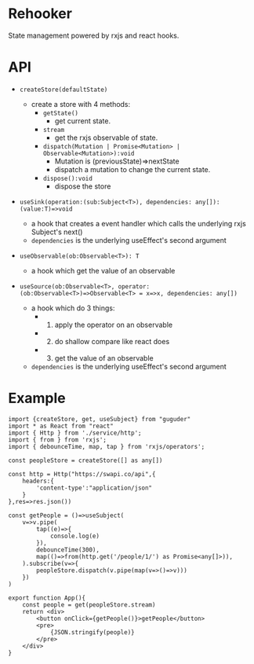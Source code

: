 # Rehooker
State management powered by rxjs and react hooks.

# API

- ```createStore(defaultState)```
    - create a store with 4 methods:
        - `getState()`
            - get current state.
        - `stream`  
            - get the rxjs observable of state.
        - `dispatch(Mutation | Promise<Mutation> | Observable<Mutation>):void`
            - Mutation is (previousState)=>nextState
            - dispatch a mutation to change the current state.
        - `dispose():void`
            - dispose the store

- `useSink(operation:(sub:Subject<T>), dependencies: any[]): (value:T)=>void`
    - a hook that creates a event handler which calls the underlying rxjs Subject's next()
    - `dependencies` is the underlying useEffect's second argument

- `useObservable(ob:Observable<T>): T`
    - a hook which get the value of an observable

- `useSource(ob:Observable<T>, operator:(ob:Observable<T>)=>Observable<T> = x=>x, dependencies: any[])`
    - a hook which do 3 things:
        - 1. apply the operator on an observable
        - 2. do shallow compare like react does
        - 3. get the value of an observable
    - `dependencies` is the underlying useEffect's second argument

# Example
```tsx
import {createStore, get, useSubject} from "guguder"
import * as React from "react"
import { Http } from './service/http';
import { from } from 'rxjs';
import { debounceTime, map, tap } from 'rxjs/operators';

const peopleStore = createStore([] as any[])

const http = Http("https://swapi.co/api",{
    headers:{
        'content-type':"application/json"
    }
},res=>res.json())

const getPeople = ()=>useSubject(
    v=>v.pipe(
        tap((e)=>{
            console.log(e)
        }),
        debounceTime(300),
        map(()=>from(http.get('/people/1/') as Promise<any[]>)),
    ).subscribe(v=>{
        peopleStore.dispatch(v.pipe(map(v=>()=>v)))
    })
)

export function App(){
    const people = get(peopleStore.stream)
    return <div>
        <button onClick={getPeople()}>getPeople</button>
        <pre>
            {JSON.stringify(people)}
        </pre>
    </div>
}
```